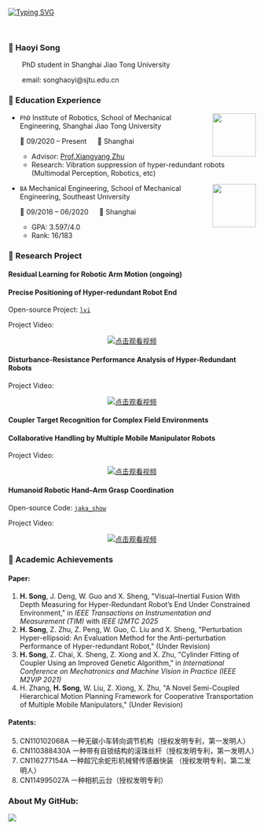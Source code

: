 
[![Typing SVG](https://readme-typing-svg.demolab.com?font=Fira+Code&pause=1000&width=435&lines=stay%20foolish,%20stay%20hungry;求知若渴，虚心若愚&center=true&size=27)](https://git.io/typing-svg)

 <div>&nbsp;</div>

### 🙋 Haoyi Song

<p>&emsp;&emsp;PhD student in Shanghai Jiao Tong University</p>
<p>&emsp;&emsp;email: songhaoyi@sjtu.edu.cn</p>

### 🏢 Education Experience

<img align="right" width="88" src="https://vi.sjtu.edu.cn/img/base/Logo.png" />

- `PhD` Institute of Robotics, School of Mechanical Engineering, Shanghai Jiao Tong University

     📌 09/2020 – Present  &emsp; 📍 Shanghai

  - Advisor: [Prof.Xiangyang Zhu](https://me.sjtu.edu.cn/teacher_directory1/zhuxiangyang.html)
  - Research: Vibration suppression of hyper-redundant robots (Multimodal Perception, Robotics, etc)

<img align="right" width="88" src="https://ooo.0x0.ooo/2025/08/21/OfcWbX.png" />

- `BA` Mechanical Engineering, School of Mechanical Engineering, Southeast University

     📌 09/2016 – 06/2020  &emsp; 📍 Shanghai

  - GPA: 3.597/4.0
  - Rank: 16/183

### 📃 Research Project

#### Residual Learning for Robotic Arm Motion (ongoing)

#### Precise Positioning of Hyper-redundant Robot End

Open-source Project:
[`lvi`](https://github.com/Haoyi-SJTU/lvi)

Project Video:

<p align="center">
  <a href="https://www.youtube.com/embed/FsOk0mO07QY">
    <img src="https://img.youtube.com/vi/FsOk0mO07QY/0.jpg" alt="点击观看视频">
  </a>
</p>

#### Disturbance-Resistance Performance Analysis of Hyper-Redundant Robots

Project Video:

<p align="center">
  <a href="https://www.youtube.com/embed/s-bzES5cZls">
    <img src="https://img.youtube.com/vi/s-bzES5cZls/0.jpg" alt="点击观看视频">
  </a>
</p>

#### Coupler Target Recognition for Complex Field Environments

#### Collaborative Handling by Multiple Mobile Manipulator Robots

Project Video:

<p align="center">
  <a href="https://www.youtube.com/watch?v=Y8ZrnspIuBg">
    <img src="https://img.youtube.com/vi/Y8ZrnspIuBg/0.jpg" alt="点击观看视频">
  </a>
</p>

#### Humanoid Robotic Hand–Arm Grasp Coordination

Open-source Code: [`jaka_show`](https://github.com/Haoyi-SJTU/jaka_show)

Project Video:

<p align="center">
  <a href="https://youtu.be/w6cCVBafOrc">
    <img src="https://img.youtube.com/vi/w6cCVBafOrc/0.jpg" alt="点击观看视频">
  </a>
</p>

### 📃 Academic Achievements

#### Paper:

1. **H. Song**, J. Deng, W. Guo and X. Sheng, "Visual–Inertial Fusion With Depth Measuring for Hyper-Redundant Robot’s End Under Constrained Environment," in *IEEE Transactions on Instrumentation and Measurement (TIM)* with *IEEE I2MTC 2025*
2. **H. Song**, Z. Zhu, Z. Peng, W. Guo, C. Liu and X. Sheng, "Perturbation Hyper-ellipsoid: An Evaluation Method for the Anti-perturbation Performance of Hyper-redundant Robot," (Under Revision)
3. **H. Song**, Z. Chai, X. Sheng, Z. Xiong and X. Zhu, "Cylinder Fitting of Coupler Using an Improved Genetic Algorithm," in *International Conference on Mechatronics and Machine Vision in Practice (IEEE M2VIP 2021)*
4. H. Zhang, **H. Song**, W. Liu, Z. Xiong, X. Zhu, "A Novel Semi-Coupled Hierarchical Motion Planning Framework for Cooperative Transportation of Multiple Mobile Manipulators," (Under Revision)

#### Patents:

5. CN110102068A 一种无碳小车转向调节机构（授权发明专利，第一发明人）
6. CN110388430A 一种带有自锁结构的滚珠丝杆（授权发明专利，第一发明人）
7. CN116277154A 一种超冗余蛇形机械臂传感器快装 （授权发明专利，第二发明人）
8. CN114995027A 一种相机云台（授权发明专利）

### About My GitHub:

<div align="left"> <img src="https://github-readme-stats.vercel.app/api/top-langs/?username=Haoyi-SJTU&hide=TeX,html&hide_title=true&hide_border=true&layout=compact&langs_count=6&text_color=000&icon_color=fff&bg_color=ccebc5,a8ddb5,7bccc4,4eb3d3&theme=graywhite" /> </div>

